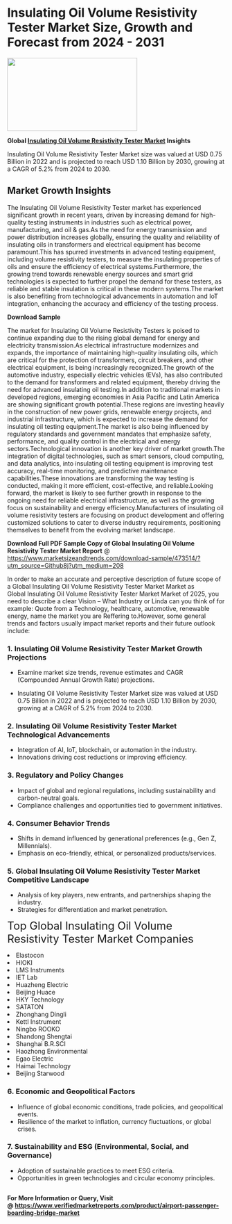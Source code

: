<H1>Insulating Oil Volume Resistivity Tester Market Size, Growth and Forecast from 2024 - 2031</H1><img class="aligncenter size-medium wp-image-584254" src="https://thirdeyenews.in/wp-content/uploads/2024/09/Global-Market-Research-300x168.jpeg" alt="" width="300" height="168" /><p><strong>Global&nbsp;<a href="https://www.marketsizeandtrends.com/download-sample/473514/?utm_source=Github8j?utm_medium=208">Insulating Oil Volume Resistivity Tester Market</a> Insights</strong></p><p>Insulating Oil Volume Resistivity Tester Market size was valued at USD 0.75 Billion in 2022 and is projected to reach USD 1.10 Billion by 2030, growing at a CAGR of 5.2% from 2024 to 2030.</p><p><h2>Market Growth Insights</h2> <p>The Insulating Oil Volume Resistivity Tester market has experienced significant growth in recent years, driven by increasing demand for high-quality testing instruments in industries such as electrical power, manufacturing, and oil & gas.As the need for energy transmission and power distribution increases globally, ensuring the quality and reliability of insulating oils in transformers and electrical equipment has become paramount.This has spurred investments in advanced testing equipment, including volume resistivity testers, to measure the insulating properties of oils and ensure the efficiency of electrical systems.Furthermore, the growing trend towards renewable energy sources and smart grid technologies is expected to further propel the demand for these testers, as reliable and stable insulation is critical in these modern systems.The market is also benefiting from technological advancements in automation and IoT integration, enhancing the accuracy and efficiency of the testing process.</p> <p><strong>Download Sample</strong></p> <p>The market for Insulating Oil Volume Resistivity Testers is poised to continue expanding due to the rising global demand for energy and electricity transmission.As electrical infrastructure modernizes and expands, the importance of maintaining high-quality insulating oils, which are critical for the protection of transformers, circuit breakers, and other electrical equipment, is being increasingly recognized.The growth of the automotive industry, especially electric vehicles (EVs), has also contributed to the demand for transformers and related equipment, thereby driving the need for advanced insulating oil testing.In addition to traditional markets in developed regions, emerging economies in Asia Pacific and Latin America are showing significant growth potential.These regions are investing heavily in the construction of new power grids, renewable energy projects, and industrial infrastructure, which is expected to increase the demand for insulating oil testing equipment.The market is also being influenced by regulatory standards and government mandates that emphasize safety, performance, and quality control in the electrical and energy sectors.Technological innovation is another key driver of market growth.The integration of digital technologies, such as smart sensors, cloud computing, and data analytics, into insulating oil testing equipment is improving test accuracy, real-time monitoring, and predictive maintenance capabilities.These innovations are transforming the way testing is conducted, making it more efficient, cost-effective, and reliable.Looking forward, the market is likely to see further growth in response to the ongoing need for reliable electrical infrastructure, as well as the growing focus on sustainability and energy efficiency.Manufacturers of insulating oil volume resistivity testers are focusing on product development and offering customized solutions to cater to diverse industry requirements, positioning themselves to benefit from the evolving market landscape.</p> <p><span class=""><strong>Download Full PDF Sample Copy of Global Insulating Oil Volume Resistivity Tester Market Report</strong> @ <a href="https://www.marketsizeandtrends.com/download-sample/473514/?utm_source=Github8j?utm_medium=208" target="_blank">https://www.marketsizeandtrends.com/download-sample/473514/?utm_source=Github8j?utm_medium=208</a></span></p><p>In order to make an accurate and perceptive description of future scope of a Global&nbsp;Insulating Oil Volume Resistivity Tester Market Market as Global&nbsp;Insulating Oil Volume Resistivity Tester Market Market of 2025, you need to describe a clear Vision &ndash; What Industry or Linda can you think of for example: Quote from a Technology, healthcare, automotive, renewable energy, name the market you are Reffering to.However, some general trends and factors usually impact market reports and their future outlook include:</p><h3>1.&nbsp;<strong>Insulating Oil Volume Resistivity Tester Market Growth Projections</strong></h3><ul><li>Examine market size trends, revenue estimates and CAGR (Compounded Annual Growth Rate) projections.</li><li><p>Insulating Oil Volume Resistivity Tester Market size was valued at USD 0.75 Billion in 2022 and is projected to reach USD 1.10 Billion by 2030, growing at a CAGR of 5.2% from 2024 to 2030.</p></li></ul><h3>2.&nbsp;<strong>Insulating Oil Volume Resistivity Tester Market Technological Advancements</strong></h3><ul><li>Integration of AI, IoT, blockchain, or automation in the industry.</li><li>Innovations driving cost reductions or improving efficiency.</li></ul><h3>3.&nbsp;<strong>Regulatory and Policy Changes</strong></h3><ul><li>Impact of global and regional regulations, including sustainability and carbon-neutral goals.</li><li>Compliance challenges and opportunities tied to government initiatives.</li></ul><h3>4.&nbsp;<strong>Consumer Behavior Trends</strong></h3><ul><li>Shifts in demand influenced by generational preferences (e.g., Gen Z, Millennials).</li><li>Emphasis on eco-friendly, ethical, or personalized products/services.</li></ul><h3>5.&nbsp;<strong>Global Insulating Oil Volume Resistivity Tester Market Competitive Landscape</strong></h3><ul><li>Analysis of key players, new entrants, and partnerships shaping the industry.</li><li>Strategies for differentiation and market penetration.</li></ul><p data-pm-slice="1 1 []"><span style="color: inherit; font-family: inherit; font-size: 25px;">Top Global Insulating Oil Volume Resistivity Tester Market Companies</span></p><div class="" data-test-id=""><p><li>Elastocon</li><li> HIOKI</li><li> LMS Instruments</li><li> IET Lab</li><li> Huazheng Electric</li><li> Beijing Huace</li><li> HKY Technology</li><li> SATATON</li><li> Zhonghang Dingli</li><li> Kettl Instrument</li><li> Ningbo ROOKO</li><li> Shandong Shengtai</li><li> Shanghai B.R.SCI</li><li> Haozhong Environmental</li><li> Egao Electric</li><li> Haimai Technology</li><li> Beijing Starwood</li></p></div><h3>6.&nbsp;<strong>Economic and Geopolitical Factors</strong></h3><ul><li>Influence of global economic conditions, trade policies, and geopolitical events.</li><li>Resilience of the market to inflation, currency fluctuations, or global crises.</li></ul><h3>7.&nbsp;<strong>Sustainability and ESG (Environmental, Social, and Governance)</strong></h3><ul><li>Adoption of sustainable practices to meet ESG criteria.</li><li>Opportunities in green technologies and circular economy principles.</li></ul><h2><strong style="font-size: 14px;">For More Information or Query, Visit @&nbsp;</strong><a style="background-color: #ffffff; font-size: 14px;" href="https://www.marketsizeandtrends.com/report/insulating-oil-volume-resistivity-tester-market/" target="_blank">https://www.verifiedmarketreports.com/product/airport-passenger-boarding-bridge-market</a></h2>